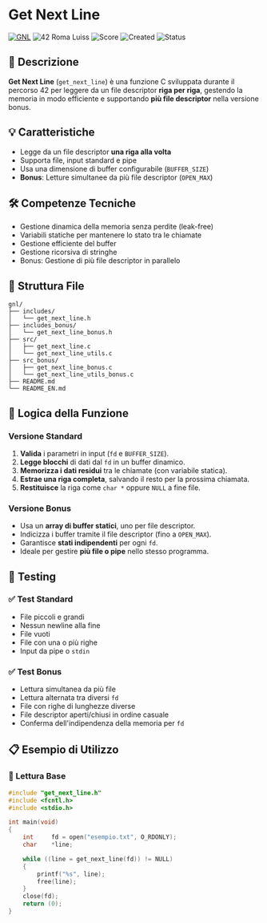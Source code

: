 # Get Next Line 
[![GNL](https://github.com/vhacman/get_next_line/actions/workflows/main.yml/badge.svg)](https://github.com/vhacman/get_next_line/actions/workflows/main.yml)
![42 Roma Luiss](https://img.shields.io/badge/42-Roma_Luiss-green)
![Score](https://img.shields.io/badge/Score-125/100-brightgreen)
![Created](https://img.shields.io/badge/Created-Febbraio_2025-blue)
![Status](https://img.shields.io/badge/Status-Completato-violet)

## 📖 Descrizione

**Get Next Line** (`get_next_line`) è una funzione C sviluppata durante il percorso 42 per leggere da un file descriptor **riga per riga**, gestendo la memoria in modo efficiente e supportando **più file descriptor** nella versione bonus.

## 💡 Caratteristiche

- Legge da un file descriptor **una riga alla volta**
- Supporta file, input standard e pipe
- Usa una dimensione di buffer configurabile (`BUFFER_SIZE`)
- **Bonus**: Letture simultanee da più file descriptor (`OPEN_MAX`)

## 🛠️ Competenze Tecniche

- Gestione dinamica della memoria senza perdite (leak-free)
- Variabili statiche per mantenere lo stato tra le chiamate
- Gestione efficiente del buffer
- Gestione ricorsiva di stringhe
- Bonus: Gestione di più file descriptor in parallelo

## 📁 Struttura File

```
gnl/
├── includes/
│   └── get_next_line.h
├── includes_bonus/
│   └── get_next_line_bonus.h
├── src/
│   ├── get_next_line.c
│   └── get_next_line_utils.c
├── src_bonus/
│   ├── get_next_line_bonus.c
│   └── get_next_line_utils_bonus.c
├── README.md
└── README_EN.md
```

## 🔄 Logica della Funzione

### Versione Standard

1. **Valida** i parametri in input (`fd` e `BUFFER_SIZE`).
2. **Legge blocchi** di dati dal `fd` in un buffer dinamico.
3. **Memorizza i dati residui** tra le chiamate (con variabile statica).
4. **Estrae una riga completa**, salvando il resto per la prossima chiamata.
5. **Restituisce** la riga come `char *` oppure `NULL` a fine file.

### Versione Bonus

- Usa un **array di buffer statici**, uno per file descriptor.
- Indicizza i buffer tramite il file descriptor (fino a `OPEN_MAX`).
- Garantisce **stati indipendenti** per ogni `fd`.
- Ideale per gestire **più file o pipe** nello stesso programma.

## 🧪 Testing

### ✅ Test Standard

- File piccoli e grandi
- Nessun newline alla fine
- File vuoti
- File con una o più righe
- Input da pipe o `stdin`

### ✅ Test Bonus

- Lettura simultanea da più file
- Lettura alternata tra diversi `fd`
- File con righe di lunghezze diverse
- File descriptor aperti/chiusi in ordine casuale
- Conferma dell'indipendenza della memoria per `fd`

## 📋 Esempio di Utilizzo

### 🧾 Lettura Base

```c
#include "get_next_line.h"
#include <fcntl.h>
#include <stdio.h>

int main(void)
{
    int     fd = open("esempio.txt", O_RDONLY);
    char    *line;

    while ((line = get_next_line(fd)) != NULL)
    {
        printf("%s", line);
        free(line);
    }
    close(fd);
    return (0);
}
```
